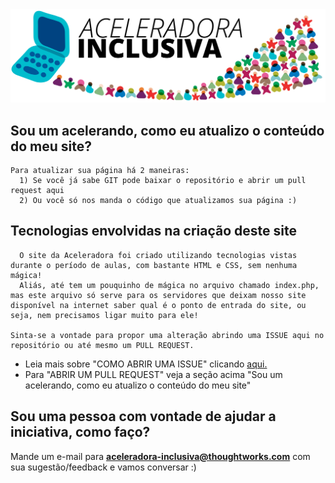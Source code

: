 <img src="./files/images/logoclear.png" alt="logotipo da aceleradora inclusiva" />

## Sou um acelerando, como eu atualizo o conteúdo do meu site?
```
Para atualizar sua página há 2 maneiras:
  1) Se você já sabe GIT pode baixar o repositório e abrir um pull request aqui
  2) Ou você só nos manda o código que atualizamos sua página :)
```


## Tecnologias envolvidas na criação deste site
```
  O site da Aceleradora foi criado utilizando tecnologias vistas durante o período de aulas, com bastante HTML e CSS, sem nenhuma mágica! 
  Aliás, até tem um pouquinho de mágica no arquivo chamado index.php, mas este arquivo só serve para os servidores que deixam nosso site disponível na internet saber qual é o ponto de entrada do site, ou seja, nem precisamos ligar muito para ele!

Sinta-se a vontade para propor uma alteração abrindo uma ISSUE aqui no repositório ou até mesmo um PULL REQUEST.

```

- Leia mais sobre "COMO ABRIR UMA ISSUE" clicando <a href="https://translate.google.com.br/translate?hl=pt-BR&sl=en&u=https://help.github.com/articles/creating-an-issue/&prev=search">aqui.</a> 
- Para "ABRIR UM PULL REQUEST" veja a seção acima "Sou um acelerando, como eu atualizo o conteúdo do meu site"

## Sou uma pessoa com vontade de ajudar a iniciativa, como faço?
Mande um e-mail para **aceleradora-inclusiva@thoughtworks.com** com sua sugestão/feedback e vamos conversar :)
